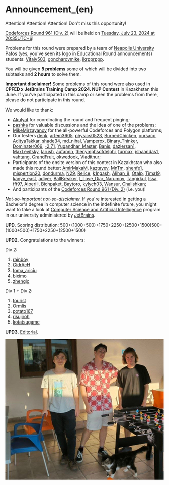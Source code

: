 # Announcement_(en)

Attention! Attention! Attention! Don't miss this opportunity!

[Codeforces Round 961 (Div. 2)](https://codeforces.com/contest/1995 "Codeforces Round 961 (Div. 2)") will be held on [Tuesday, July 23, 2024 at 20:35UTC+6](https://codeforces.com/https://www.timeanddate.com/worldclock/fixedtime.html?day=23&month=7&year=2024&hour=17&min=35&sec=0&p1=166)!

Problems for this round were prepared by a team of [Neapolis University Pafos](https://codeforces.com/https://www.nup.ac.cy/) (yes, you've seen its logo in Educational Round announcements) students: [Vitaly503](https://codeforces.com/profile/Vitaly503 "Candidate Master Vitaly503"), [goncharovmike](https://codeforces.com/profile/goncharovmike "Candidate Master goncharovmike"), [ikrpprppp](https://codeforces.com/profile/ikrpprppp "Master ikrpprppp"). 

You will be given **5 problems** some of which will be divided into two subtasks and **2 hours** to solve them.

**Important disclaimer!** Some problems of this round were also used in **CPFED x JetBrains Training Camp 2024. NUP Contest** in Kazakhstan this June. If you've participated in this camp or seen the problems from there, please do not participate in this round.

We would like to thank:

 * [Akulyat](https://codeforces.com/profile/Akulyat "International Master Akulyat") for coordinating the round and frequent pinging;
* [pashka](https://codeforces.com/profile/pashka "International Grandmaster pashka") for valuable discussions and the idea of one of the problems;
* [MikeMirzayanov](https://codeforces.com/profile/MikeMirzayanov "Headquarters, MikeMirzayanov") for the all-powerful Codeforces and Polygon platforms;
* Our testers [denk](https://codeforces.com/profile/denk "Expert denk"), [artem3605](https://codeforces.com/profile/artem3605 "Candidate Master artem3605"), [physics0523](https://codeforces.com/profile/physics0523 "International Grandmaster physics0523"), [BurnedChicken](https://codeforces.com/profile/BurnedChicken "Legendary Grandmaster BurnedChicken"), [oursaco](https://codeforces.com/profile/oursaco "Master oursaco"), [AdityaTakkar](https://codeforces.com/profile/AdityaTakkar "Expert AdityaTakkar"), [shade34](https://codeforces.com/profile/shade34 "Candidate Master shade34"), [md_nihal](https://codeforces.com/profile/md_nihal "Specialist md_nihal"), [Vamperox](https://codeforces.com/profile/Vamperox "Expert Vamperox"), [Binary_Thinker](https://codeforces.com/profile/Binary_Thinker "Newbie Binary_Thinker"), [Dominater069](https://codeforces.com/profile/Dominater069 "International Grandmaster Dominater069"), [-2.71](https://codeforces.com/profile/-2.71 "Pupil -2.71"), [Yugandhar_Master](https://codeforces.com/profile/Yugandhar_Master "Expert Yugandhar_Master"), [Banis](https://codeforces.com/profile/Banis "Expert Banis"), [dazlersan1](https://codeforces.com/profile/dazlersan1 "Specialist dazlersan1"), [MaxLevitsky](https://codeforces.com/profile/MaxLevitsky "Expert MaxLevitsky"), [larush](https://codeforces.com/profile/larush "Expert larush"), [aufannn](https://codeforces.com/profile/aufannn "Master aufannn"), [thenymphsofdelphi](https://codeforces.com/profile/thenymphsofdelphi "International Grandmaster thenymphsofdelphi"), [turmax](https://codeforces.com/profile/turmax "Legendary Grandmaster turmax"), [ishaandas1](https://codeforces.com/profile/ishaandas1 "Pupil ishaandas1"), [vahtang](https://codeforces.com/profile/vahtang "Candidate Master vahtang"), [GrandFruit](https://codeforces.com/profile/GrandFruit "Expert GrandFruit"), [okwedook](https://codeforces.com/profile/okwedook "Master okwedook"), [Vladithur](https://codeforces.com/profile/Vladithur "Grandmaster Vladithur");
* Participants of the onsite version of this contest in Kazakhstan who also made this round better: [AmirMakaM](https://codeforces.com/profile/AmirMakaM "Specialist AmirMakaM"), [kaztayev](https://codeforces.com/profile/kaztayev "Master kaztayev"), [MnTm](https://codeforces.com/profile/MnTm "Master MnTm"), [shenfe1](https://codeforces.com/profile/shenfe1 "Master shenfe1"), [mispertion20](https://codeforces.com/profile/mispertion20 "Master mispertion20"), [dondurma](https://codeforces.com/profile/dondurma "Expert dondurma"), [N29](https://codeforces.com/profile/N29 "Candidate Master N29"), [Relice](https://codeforces.com/profile/Relice "Expert Relice"), [k1ngash](https://codeforces.com/profile/k1ngash "Expert k1ngash"), [Alihan_8](https://codeforces.com/profile/Alihan_8 "Specialist Alihan_8"), [Otalp](https://codeforces.com/profile/Otalp "Expert Otalp"), [Tima19](https://codeforces.com/profile/Tima19 "Candidate Master Tima19"), [kanye_east](https://codeforces.com/profile/kanye_east "Master kanye_east"), [adiyer](https://codeforces.com/profile/adiyer "Specialist adiyer"), [BallBreaker](https://codeforces.com/profile/BallBreaker "Expert BallBreaker"), [I_Love_Diar_Narumov](https://codeforces.com/profile/I_Love_Diar_Narumov "Candidate Master I_Love_Diar_Narumov"), [Tangirkul](https://codeforces.com/profile/Tangirkul "Expert Tangirkul"), [Issa](https://codeforces.com/profile/Issa "Candidate Master Issa"), [fft97](https://codeforces.com/profile/fft97 "Expert fft97"), [Aiperiii](https://codeforces.com/profile/Aiperiii "Expert Aiperiii"), [Bichpaket](https://codeforces.com/profile/Bichpaket "Expert Bichpaket"), [Baytoro](https://codeforces.com/profile/Baytoro "Expert Baytoro"), [kylych03](https://codeforces.com/profile/kylych03 "Expert kylych03"), [Wansur](https://codeforces.com/profile/Wansur "Master Wansur"), [Chalishkan](https://codeforces.com/profile/Chalishkan "Unrated, Chalishkan");
* And participants of the [Codeforces Round 961 (Div. 2)](https://codeforces.com/contest/1995 "Codeforces Round 961 (Div. 2)") (i.e. you)!

*Not-so-important not-so-disclaimer.* If you're interested in getting a Bachelor's degree in computer science in the indefinite future, you might want to take a look at [Computer Science and Artificial Intelligence](https://codeforces.com/https://lp.jetbrains.com/academy/csai-program/) program in our university administered by [JetBrains](https://codeforces.com/https://www.jetbrains.com/).

**UPD.** Scoring distribution: 500+(1000+500)+1750+2250+(2500+1500)500+(1000+500)+1750+2250+(2500+1500)

**UPD2.** Congratulations to the winners:

Div 2:

 1. [rainboy](https://codeforces.com/profile/rainboy "Candidate Master rainboy")
2. [GidrAcH](https://codeforces.com/profile/GidrAcH "Expert GidrAcH")
3. [toma_ariciu](https://codeforces.com/profile/toma_ariciu "Candidate Master toma_ariciu")
4. [biximo](https://codeforces.com/profile/biximo "Candidate Master biximo")
5. [zhengjc](https://codeforces.com/profile/zhengjc "Specialist zhengjc")

Div 1 + Div 2:

 1. [tourist](https://codeforces.com/profile/tourist "Legendary Grandmaster tourist")
2. [Ormlis](https://codeforces.com/profile/Ormlis "Legendary Grandmaster Ormlis")
3. [potato167](https://codeforces.com/profile/potato167 "Legendary Grandmaster potato167")
4. [risujiroh](https://codeforces.com/profile/risujiroh "International Grandmaster risujiroh")
5. [kotatsugame](https://codeforces.com/profile/kotatsugame "International Grandmaster kotatsugame")

**UPD3.** [Editorial](Tutorial_1_(en).md).

![ ](images/88b99f44a7b8712fc20cd3971eca2b9c8fe05d36.jpg)

